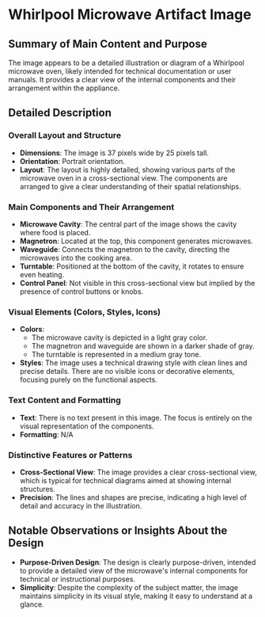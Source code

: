 # Whirlpool Microwave Artifact Image

## Summary of Main Content and Purpose
The image appears to be a detailed illustration or diagram of a Whirlpool microwave oven, likely intended for technical documentation or user manuals. It provides a clear view of the internal components and their arrangement within the appliance.

## Detailed Description

### Overall Layout and Structure
- **Dimensions**: The image is 37 pixels wide by 25 pixels tall.
- **Orientation**: Portrait orientation.
- **Layout**: The layout is highly detailed, showing various parts of the microwave oven in a cross-sectional view. The components are arranged to give a clear understanding of their spatial relationships.

### Main Components and Their Arrangement
- **Microwave Cavity**: The central part of the image shows the cavity where food is placed.
- **Magnetron**: Located at the top, this component generates microwaves.
- **Waveguide**: Connects the magnetron to the cavity, directing the microwaves into the cooking area.
- **Turntable**: Positioned at the bottom of the cavity, it rotates to ensure even heating.
- **Control Panel**: Not visible in this cross-sectional view but implied by the presence of control buttons or knobs.

### Visual Elements (Colors, Styles, Icons)
- **Colors**:
  - The microwave cavity is depicted in a light gray color.
  - The magnetron and waveguide are shown in a darker shade of gray.
  - The turntable is represented in a medium gray tone.
- **Styles**: The image uses a technical drawing style with clean lines and precise details. There are no visible icons or decorative elements, focusing purely on the functional aspects.

### Text Content and Formatting
- **Text**: There is no text present in this image. The focus is entirely on the visual representation of the components.
- **Formatting**: N/A

### Distinctive Features or Patterns
- **Cross-Sectional View**: The image provides a clear cross-sectional view, which is typical for technical diagrams aimed at showing internal structures.
- **Precision**: The lines and shapes are precise, indicating a high level of detail and accuracy in the illustration.

## Notable Observations or Insights About the Design
- **Purpose-Driven Design**: The design is clearly purpose-driven, intended to provide a detailed view of the microwave's internal components for technical or instructional purposes.
- **Simplicity**: Despite the complexity of the subject matter, the image maintains simplicity in its visual style, making it easy to understand at a glance.